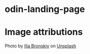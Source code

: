 # odin-landing-page

# Image attributions
Photo by <a href="https://unsplash.com/@idbronskiy?utm_content=creditCopyText&utm_medium=referral&utm_source=unsplash">Ilia Bronskiy</a> on <a href="https://unsplash.com/photos/a-large-lake-surrounded-by-mountains-and-trees-_p8xbIv5-3k?utm_content=creditCopyText&utm_medium=referral&utm_source=unsplash">Unsplash</a>